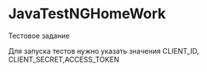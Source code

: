 # JavaTestNGHomeWork
Тестовое задание 

Для запуска тестов нужно указать значения     CLIENT_ID, CLIENT_SECRET,ACCESS_TOKEN

